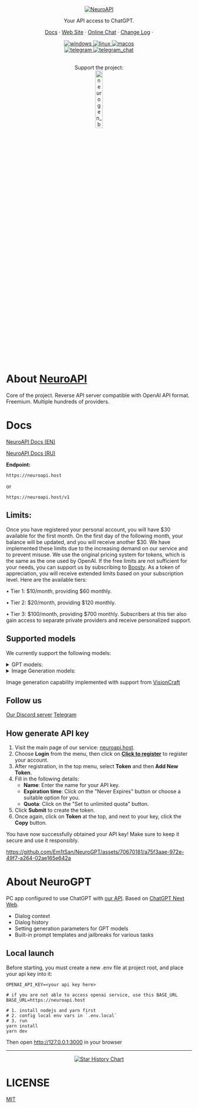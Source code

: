 <div align="center">

<a href="https://t.me/neurogen_news">
  <img src="https://readme-typing-svg.herokuapp.com?font=Jura&weight=700&size=30&duration=4000&pause=1000&color=1BED29&center=true&width=435&lines=NeuroAPI+by+Neurogen" alt="NeuroAPI" />
</a>

Your API access to ChatGPT.

</div>

<div align="center">

[Docs](https://neuroapi.gitbook.io/en/) · [Web Site](https://neuroapi.host/) · [Online Chat](https://chat.neuroapi.host) · [Change Log](https://github.com/Em1tSan/NeuroGPT/commits/main) ·

<a href="https://github.com/Em1tSan/NeuroGPT/releases/latest">
  <img src="https://img.shields.io/badge/-Windows-1371c3?logo=windows" alt="windows"/>
</a>
<a href="https://github.com/Em1tSan/NeuroGPT/releases/latest">
  <img src="https://img.shields.io/badge/-Linux-F1502F?logo=linux" alt="linux"/>
</a>
<a href="https://github.com/Em1tSan/NeuroGPT/releases/latest">
  <img src="https://img.shields.io/badge/-MacOS-C0BFC0?logo=apple" alt="macos"/>
</a>
<br/>

<a href="https://t.me/neuro_api">
  <img src="https://img.shields.io/badge/-Telegram channel-0088CC?logo=telegram" alt="telegram"/>
</a>
<a href="https://t.me/+IhL96RXP3D9iZTky">
  <img src="https://img.shields.io/badge/-Telegram chat-0088CC?logo=telegram" alt="telegram_chat"/>
</a>

<br> Support the project: <br/>
<a href="https://boosty.to/neuroapi">
  <img src="https://upload.wikimedia.org/wikipedia/commons/thumb/9/92/Boosty_logo.svg/512px-Boosty_logo.svg.png?20230209172145" alt="neurogen_boosty" width="20%">
</a>

</div>


# About [NeuroAPI](https://neuroapi.host)
Core of the project. Reverse API server compatible with OpenAI API format. Freemium. Multiple hundreds of providers.

# Docs 

[NeuroAPI Docs (EN)](https://neuroapi.gitbook.io/en/)

[NeuroAPI Docs (RU)](https://neuroapi.gitbook.io/ru/)

**Endpoint:**
```
https://neuroapi.host
```
or
```
https://neuroapi.host/v1
```
## Limits:

Once you have registered your personal account, you will have $30 available for the first month. On the first day of the following month, your balance will be updated, and you will receive another $30. We have implemented these limits due to the increasing demand on our service and to prevent misuse.
We use the original pricing system for tokens, which is the same as the one used by OpenAI.
If the free limits are not sufficient for your needs, you can support us by subscribing to [Boosty](https://boosty.to/neuroapi). As a token of appreciation, you will receive extended limits based on your subscription level. Here are the available tiers:

 • Tier 1: $10/month, providing $60 monthly.
 
 • Tier 2: $20/month, providing $120 monthly.
 
 • Tier 3: $100/month, providing $700 monthly. Subscribers at this tier also gain access to separate private providers and receive personalized support.

## Supported models

We currently support the following models:
<details>
  <summary>GPT models:</summary>
  
 • gpt-3.5-turbo
 
 • gpt-3.5-turbo-0613
 
 • gpt-3.5-turbo-1106
 
 • gpt-3.5-turbo-16k
 
 • gpt-3.5-turbo-16k-0613
 
 • gpt-4
 
 • gpt-4-0613
 
 • gpt-4-1106-preview (Temporary offline)
 
 • gpt-4-32k (for Boosty subscribers)
 
 • gpt-4-32k-0613 (for Boosty subscribers)
</details>



<details>
  <summary>Image Generation models:</summary>


 • 3guofeng3_v3.4 
 
 • absolutereality_v1.6 
 
 • absolutereality_v1.8.1 
 
 • amIReal_v4.1 
 
 • analog_diffusion_v1 
 
 • anything_v3.0 
 
 • anything_v4.5 
 
 • anything_V5 
 
 • abyss_orangemix_v3 
 
 • blazing_drive_v10g 
 
 • cetusmix_v35 
 
 • childrensStories_v1_3D 
 
 • childrensStories_v1_SemiReal 
 
 • childrensStories_v1_ToonAnime 
 
 • Counterfeit_v3.0 
 
 • cuteyukimix_midchapter3 
 
 • cyberrealistic_v3.3 
 
 • dalcefo_v4 
 
 • deliberate_v2 
 
 • deliberate_v3 
 
 • dreamlike_anime_v1.0 
 
 • dreamlike_diffusion_v1.0 
 
 • dreamlike_photoreal_v2.0 
 
 • dreamshaper_v6 
 
 • dreamshaper_v7 
 
 • dreamshaper_v8 
 
 • edgeOfRealism_eor_v2.0 
 
 • EimisAnimeDiffusion_v1 
 
 • elldreths-vivid 
 
 • epicrealism_natural_Sin_RC1 
 
 • ICantBelieveItsNotPhotography_seco 
 
 • juggernaut_aftermath 
 
 • lofi_v4 
 
 • lyriel_v1.6 
 
 • majicmixRealistic_v4 
 
 • mechamix_v1.0 
 
 • meinamix_v9 
 
 • meinamix_v11 
 
 • neverendingDream_v1.22 
 
 • openjourney_v4 
 
 • pastelMixStylizedAnime_pruned 
 
 • portraitplus_v1.0 
 
 • protogen_x3.4 
 
 • Realistic_Vision_v1.4 
 
 • Realistic_Vision_v2.0 
 
 • Realistic_Vision_v4.0 
 
 • Realistic_Vision_v5.0 
 
 • redshift_diffusion_v1.0 
 
 • revAnimated_v1.2.2 
 
 • rundiffusionFX_v2.5D_v1.0 
 
 • rundiffusionFX_photorealistic_v1.0 
 
 • StableDiffusion_v1.4 
 
 • Stable_Diffusion_v1.5 
 
 • shoninsBeautiful_v1.0 
 
 • theallys_mix_v2 
 
 • timeless_v1.0 
 
 • toonyou_beta6
</details>

Image generation capability implemented with support from [VisionCraft](https://github.com/VisionCraft-org/VisionCraft)

## Follow us

[Our Discord server](https://discord.gg/9v9GgYsThY)
[Telegram](https://t.me/neuro_api)

## How generate API key

1. Visit the main page of our service: [neuroapi.host](https://neuroapi.host).
2. Choose **Login** from the menu, then click on **[Click to register](https://key.neuroapi.host/register)** to register your account.
3. After registration, in the top menu, select **Token** and then **Add New Token**.
4. Fill in the following details:
   - **Name**: Enter the name for your API key.
   - **Expiration time**: Click on the "Never Expires" button or choose a suitable option for you.
   - **Quota**: Click on the "Set to unlimited quota" button.
5. Click **Submit** to create the token.
6. Once again, click on **Token** at the top, and next to your key, click the **Copy** button.

You have now successfully obtained your API key! Make sure to keep it secure and use it responsibly.

https://github.com/Em1tSan/NeuroGPT/assets/70670181/a75f3aae-972e-49f7-a264-02ae165e642a

# About NeuroGPT
PC app configured to use ChatGPT with [our API](https://github.com/Em1tSan/NeuroGPT#about-neuroapi). Based on <a href="https://github.com/Yidadaa/ChatGPT-Next-Web">ChatGPT Next Web</a>.

- Dialog context
- Dialog history
- Setting generation parameters for GPT models
- Built-in prompt templates and jailbreaks for various tasks

## Local launch

Before starting, you must create a new .env file at project root, and place your api key into it:

```
OPENAI_API_KEY=<your api key here>

# if you are not able to access openai service, use this BASE_URL
BASE_URL=https://neuroapi.host
```

```shell
# 1. install nodejs and yarn first
# 2. config local env vars in `.env.local`
# 3. run
yarn install
yarn dev
```
Then open http://127.0.0.1:3000 in your browser

***
<div align="center">
  
[![Star History Chart](https://api.star-history.com/svg?repos=Em1tSan/NeuroGPT&type=Date)](https://star-history.com/#Em1tSan/NeuroGPT&Date)
</div>

# LICENSE
[MIT](https://opensource.org/license/mit/)
